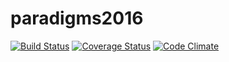 # paradigms2016
[![Build Status](https://travis-ci.org/Hotckiss/paradigms2016.svg?branch=master)](https://travis-ci.org/Hotckiss/paradigms2016)
[![Coverage Status](https://coveralls.io/repos/github/Hotckiss/paradigms2016/badge.svg?branch=master)](https://coveralls.io/github/Hotckiss/paradigms2016?branch=master)
[![Code Climate](https://codeclimate.com/github/Hotckiss/paradigms2016/badges/gpa.svg)](https://coveralls.io/github/Hotckiss/paradigms2016)
